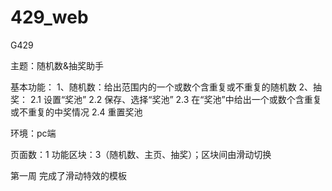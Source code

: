 # 429_web
G429

主题：随机数&抽奖助手

基本功能：
1、随机数：给出范围内的一个或数个含重复或不重复的随机数
2、抽奖：
	2.1   设置“奖池”
	2.2  保存、选择“奖池”
	2.3   在“奖池”中给出一个或数个含重复或不重复的中奖情况
	2.4   重置奖池

环境：pc端

页面数：1
功能区块：3（随机数、主页、抽奖）；区块间由滑动切换


第一周
完成了滑动特效的模板
